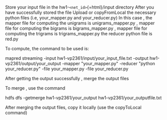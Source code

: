 Store your input file in the hw1-`<net_id>`{=html}/input directory After
you have successfully stored the file Upload or copyFromLocal the
necessary python files (i.e, your\_mapper.py and your\_reducer.py) In
this case , the mapper file for computing the unigrams is
unigrams\_mapper.py , mapper file for computing the bigrams is
bigrams\_mapper.py , mapper file for computing the trigrams is
trigrams\_mapper.py the reducer python file is red.py

To compute, the command to be used is:

mapred streaming -input hw1-vp2361/input/your\_input\_file.txt -output
hw1-vp2361/output/your\_output -mapper "your\_mapper.py" -reducer
"python your\_reducer.py" -file your\_mapper.py -file your\_reducer.py

After getting the output successfully , merge the output files

To merge , use the command

hdfs dfs -getmerge hw1-vp2361/your\_output
hw1-vp2361/your\_outputfile.txt

After merging the output files, copy it locally (use the copyToLocal
command)
